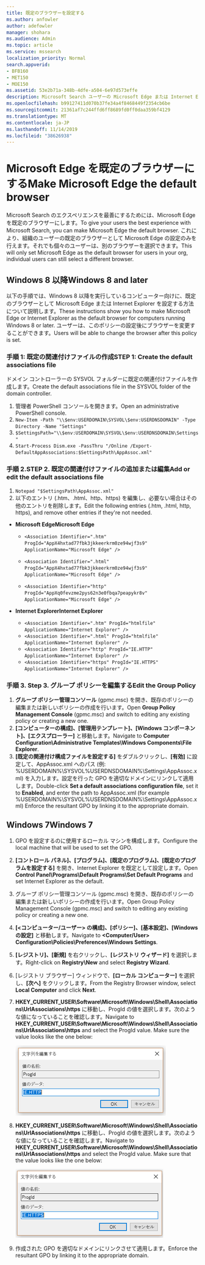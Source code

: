 ```yaml
---
title: 既定のブラウザーを設定する
ms.author: anfowler
author: adefowler
manager: shohara
ms.audience: Admin
ms.topic: article
ms.service: mssearch
localization_priority: Normal
search.appverid:
- BFB160
- MET150
- MOE150
ms.assetid: 53e2b71a-348b-4dfe-a504-6e97d573effe
description: Microsoft Search ユーザーの Microsoft Edge または Internet Explorer に既定のブラウザーを設定します。
ms.openlocfilehash: b99127411d070b37fe34a4f8468449f2354cb6be
ms.sourcegitcommit: 21361af7c244ffd6ff8689fd0ff0daa359bf4129
ms.translationtype: MT
ms.contentlocale: ja-JP
ms.lasthandoff: 11/14/2019
ms.locfileid: "38626938"
---
```

# <a name="make-microsoft-edge-the-default-browser"></a><span data-ttu-id="068de-103">Microsoft Edge を既定のブラウザーにする</span><span class="sxs-lookup"><span data-stu-id="068de-103">Make Microsoft Edge the default browser</span></span>
  
<span data-ttu-id="068de-104">Microsoft Search のエクスペリエンスを最善にするためには、Microsoft Edge を既定のブラウザーにします。</span><span class="sxs-lookup"><span data-stu-id="068de-104">To give your users the best experience with Microsoft Search, you can make Microsoft Edge the default browser.</span></span> <span data-ttu-id="068de-105">これにより、組織のユーザーの既定のブラウザーとして Microsoft Edge の設定のみを行えます。それでも個々のユーザーは、別のブラウザーを選択できます。</span><span class="sxs-lookup"><span data-stu-id="068de-105">This will only set Microsoft Edge as the default browser for users in your org, individual users can still select a different browser.</span></span>
  
  
## <a name="windows-8-and-later"></a><span data-ttu-id="068de-106">Windows 8 以降</span><span class="sxs-lookup"><span data-stu-id="068de-106">Windows 8 and later</span></span>

<span data-ttu-id="068de-107">以下の手順では、Windows 8 以降を実行しているコンピューター向けに、既定のブラウザーとして Microsoft Edge または Internet Explorer を設定する方法について説明します。</span><span class="sxs-lookup"><span data-stu-id="068de-107">These instructions show you how to make Microsoft Edge or Internet Explorer as the default browser for computers running Windows 8 or later.</span></span> <span data-ttu-id="068de-108">ユーザーは、このポリシーの設定後にブラウザーを変更することができます。</span><span class="sxs-lookup"><span data-stu-id="068de-108">Users will be able to change the browser after this policy is set.</span></span>
  
### <a name="step-1-create-the-default-associations-file"></a><span data-ttu-id="068de-109">手順 1: 既定の関連付けファイルの作成</span><span class="sxs-lookup"><span data-stu-id="068de-109">STEP 1: Create the default associations file</span></span>
<span data-ttu-id="068de-110">ドメイン コントローラーの SYSVOL フォルダーに既定の関連付けファイルを作成します。</span><span class="sxs-lookup"><span data-stu-id="068de-110">Create the default associations file in the SYSVOL folder of the domain controller.</span></span>

1. <span data-ttu-id="068de-111">管理者 PowerShell コンソールを開きます。</span><span class="sxs-lookup"><span data-stu-id="068de-111">Open an administrative PowerShell console.</span></span>
1. `New-Item -Path "\\$env:USERDOMAIN\SYSVOL\$env:USERDNSDOMAIN" -Type Directory -Name "Settings"`
1. `$SettingsPath="\\$env:USERDOMAIN\SYSVOL\$env:USERDNSDOMAIN\Settings"`
1. `Start-Process Dism.exe -PassThru "/Online /Export-DefaultAppAssociations:$SettingsPath\AppAssoc.xml"`
    
  
### <a name="step-2-add-or-edit-the-default-associations-file"></a><span data-ttu-id="068de-112">手順 2.</span><span class="sxs-lookup"><span data-stu-id="068de-112">STEP 2.</span></span> <span data-ttu-id="068de-113">既定の関連付けファイルの追加または編集</span><span class="sxs-lookup"><span data-stu-id="068de-113">Add or edit the default associations file</span></span>

1. `Notepad "$SettingsPath\AppAssoc.xml"`
1. <span data-ttu-id="068de-114">以下のエントリ (.htm、.html、http、https) を編集し、必要ない場合はその他のエントリを削除します。</span><span class="sxs-lookup"><span data-stu-id="068de-114">Edit the following entries (.htm, .html, http, https), and remove other entries if they're not needed.</span></span>
  - <span data-ttu-id="068de-115">**Microsoft Edge**</span><span class="sxs-lookup"><span data-stu-id="068de-115">**Microsoft Edge**</span></span>
    - `<Association Identifier=".htm" ProgId="AppX4hxtad77fbk3jkkeerkrm0ze94wjf3s9" ApplicationName="Microsoft Edge" />`
              
    - `<Association Identifier=".html" ProgId="AppX4hxtad77fbk3jkkeerkrm0ze94wjf3s9" ApplicationName="Microsoft Edge" />`
    - `<Association Identifier="http" ProgId="AppXq0fevzme2pys62n3e0fbqa7peapykr8v" ApplicationName="Microsoft Edge" />`
    
  - <span data-ttu-id="068de-116">**Internet Explorer**</span><span class="sxs-lookup"><span data-stu-id="068de-116">**Internet Explorer**</span></span>
    
    - `<Association Identifier=".htm" ProgId="htmlfile" ApplicationName="Internet Explorer" />`        
    - `<Association Identifier=".html" ProgId="htmlfile" ApplicationName="Internet Explorer" />`
    - `<Association Identifier="http" ProgId="IE.HTTP" ApplicationName="Internet Explorer" />`
    - `<Association Identifier="https" ProgId="IE.HTTPS" ApplicationName="Internet Explorer" />`

### <a name="step-3-edit-the-group-policy"></a><span data-ttu-id="068de-117">手順 3. </span><span class="sxs-lookup"><span data-stu-id="068de-117">Step 3.</span></span> <span data-ttu-id="068de-118">グループ ポリシーを編集する</span><span class="sxs-lookup"><span data-stu-id="068de-118">Edit the Group Policy</span></span>

1. <span data-ttu-id="068de-119">**グループ ポリシー管理コンソール** (gpmc.msc) を開き、既存のポリシーの編集または新しいポリシーの作成を行います。</span><span class="sxs-lookup"><span data-stu-id="068de-119">Open **Group Policy Management Console** (gpmc.msc) and switch to editing any existing policy or creating a new one.</span></span>
1. <span data-ttu-id="068de-120">**[コンピューターの構成]、[管理用テンプレート]、[Windows コンポーネント]、[エクスプローラー]** と移動します。</span><span class="sxs-lookup"><span data-stu-id="068de-120">Navigate to **Computer Configuration\Administrative Templates\Windows Components\File Explorer**.</span></span>
1. <span data-ttu-id="068de-121">**[既定の関連付け構成ファイルを設定する]** をダブルクリックし、**[有効]** に設定して、AppAssoc.xml へのパス (例: %USERDOMAIN%\SYSVOL\%USERDNSDOMAIN%\Settings\AppAssoc.xml) を入力します。設定を行った GPO を適切なドメインにリンクして適用します。</span><span class="sxs-lookup"><span data-stu-id="068de-121">Double-click **Set a default associations configuration file**, set it to **Enabled**, and enter the path to AppAssoc.xml (for example %USERDOMAIN%\SYSVOL\%USERDNSDOMAIN%\Settings\AppAssoc.xml) Enforce the resultant GPO by linking it to the appropriate domain.</span></span>

  
## <a name="windows-7"></a><span data-ttu-id="068de-122">Windows 7</span><span class="sxs-lookup"><span data-stu-id="068de-122">Windows 7</span></span>

1. <span data-ttu-id="068de-123">GPO を設定するのに使用するローカル マシンを構成します。</span><span class="sxs-lookup"><span data-stu-id="068de-123">Configure the local machine that will be used to set the GPO.</span></span>
    
1. <span data-ttu-id="068de-124">**[コントロール パネル]、[プログラム]、[既定のプログラム]、[既定のプログラムを設定する]** を開き、Internet Explorer を既定として設定します。</span><span class="sxs-lookup"><span data-stu-id="068de-124">Open **Control Panel\Programs\Default Programs\Set Default Programs** and set Internet Explorer as the default.</span></span> 
    
2. <span data-ttu-id="068de-125">グループ ポリシー管理コンソール (gpmc.msc) を開き、既存のポリシーの編集または新しいポリシーの作成を行います。</span><span class="sxs-lookup"><span data-stu-id="068de-125">Open Group Policy Management Console (gpmc.msc) and switch to editing any existing policy or creating a new one.</span></span>
    
1. <span data-ttu-id="068de-126">**[\<コンピューター/ユーザー\> の構成]、[ポリシー]、[基本設定]、[Windows の設定]** と移動します。</span><span class="sxs-lookup"><span data-stu-id="068de-126">Navigate to **\<Computer/User\> Configuration\Policies\Preferences\Windows Settings**.</span></span>
    
2. <span data-ttu-id="068de-127">**[レジストリ]、[新規]** を右クリックし、**[レジストリ ウィザード]** を選択します。</span><span class="sxs-lookup"><span data-stu-id="068de-127">Right-click on **Registry\New** and select **Registry Wizard**.</span></span>
    
3. <span data-ttu-id="068de-128">[レジストリ ブラウザー] ウィンドウで、**[ローカル コンピューター]** を選択し、**[次へ]** をクリックします。</span><span class="sxs-lookup"><span data-stu-id="068de-128">From the Registry Browser window, select **Local Computer** and click **Next**.</span></span>
    
4. <span data-ttu-id="068de-p105">**HKEY_CURRENT_USER\Software\Microsoft\Windows\Shell\Associations\UrlAssociations\https** に移動し、ProgId の値を選択します。次のような値になっていることを確認します。</span><span class="sxs-lookup"><span data-stu-id="068de-p105">Navigate to **HKEY_CURRENT_USER\Software\Microsoft\Windows\Shell\Associations\UrlAssociations\https** and select the ProgId value. Make sure the value looks like the one below:</span></span> 
    
    ![[文字列の編集] で ProgID 値を選択する](media/f6173dcc-b898-4967-8c40-4b0fe411a92b.png)
  
5. <span data-ttu-id="068de-p106">**HKEY_CURRENT_USER\Software\Microsoft\Windows\Shell\Associations\UrlAssociations\https** に移動し、ProgId の値を選択します。次のような値になっていることを確認します。</span><span class="sxs-lookup"><span data-stu-id="068de-p106">Navigate to **HKEY_CURRENT_USER\Software\Microsoft\Windows\Shell\Associations\UrlAssociations\https** and select the ProgId value. Make sure that the value looks like the one below:</span></span> 
    
    ![[文字列の編集] で HTTPS の ProgID を選択する](media/3519e13b-4fe7-4d15-946c-82fd50fc49bb.png)
  
3. <span data-ttu-id="068de-135">作成された GPO を適切なドメインにリンクさせて適用します。</span><span class="sxs-lookup"><span data-stu-id="068de-135">Enforce the resultant GPO by linking it to the appropriate domain.</span></span>
    
